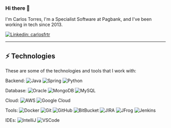 ### Hi there 👋

I'm Carlos Torres,  I'm a Specialist Software at Pagbank, and I've been working in tech since 2013. 


[![Linkedin: carlosfrtr](https://img.shields.io/badge/-Linkedin-blue?style=flat-square&logo=Linkedin&logoColor=white&link=https://www.linkedin.com/in/carlosfrtr/)](https://www.linkedin.com/in/carlosfrtr/)
____

## ⚡ Technologies

These are some of the technologies and tools that I work with:

Backend: 
![Java](https://img.shields.io/badge/-Java-007396?style=flat-square&logo=Java)
![Spring](https://img.shields.io/badge/-Spring-6DB33F?style=flat-square&logo=spring&logoColor=white)
![Python](https://img.shields.io/badge/-Python-007396?style=flat-square&logo=Python)

Database:
![Oracle](https://img.shields.io/badge/-Oracle-CC2927?style=flat-square&logo=Oracle&logoColor=white)
![MongoDB](https://img.shields.io/badge/-MongoDB-black?style=flat-square&logo=mongodb)
![MySQL](https://img.shields.io/badge/-MySQL-4479A1?style=flat-square&logo=mysql&logoColor=white)

Cloud:
![AWS](https://img.shields.io/badge/AWS-000?style=flat-square&logo=Amazon&logoColor=f90)
![Google Cloud](https://img.shields.io/badge/Google%20Cloud-4285F4?style=flat-square&logo=google-cloud&logoColor=white)

Tools:
![Docker](https://img.shields.io/badge/-Docker-2496ED?style=flat-square&logo=docker&logoColor=white)
![Git](https://img.shields.io/badge/-Git-black?style=flat-square&logo=git)
![GitHub](https://img.shields.io/badge/-GitHub-181717?style=flat-square&logo=github)
![BitBucket](https://img.shields.io/badge/-BitBucket-darkblue?style=flat-square&logo=bitbucket)
![JIRA](https://img.shields.io/badge/-JIRA-0052CC?style=flat-square&logo=jira)
![JFrog](https://img.shields.io/badge/-JFrog-41BF47?style=flat-square&logo=jfrog&logoColor=white)
![Jenkins](https://img.shields.io/badge/-Jenkins-0052CC?style=flat-square&logo=Jenkins&logoColor=white)


IDEs:
![IntelliJ](https://img.shields.io/badge/-IntelliJ%20IDEA-black?style=flat-square&logo=intellij-idea&logoColor=white)
![VSCode](https://img.shields.io/badge/-VSCode-007ACC?style=flat-square&logo=visual-studio-code&logoColor=white)
